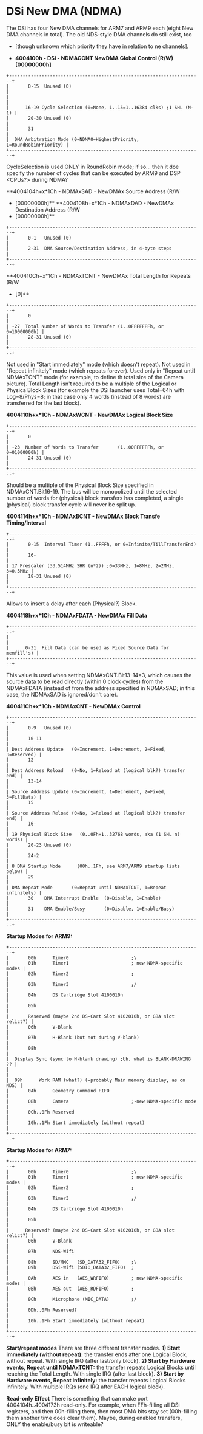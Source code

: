 # DSi New DMA (NDMA)


The DSi has four New DMA channels for ARM7 and ARM9 each (eight New DMA
channels in total). The old NDS-style DMA channels do still exist, too
- \[though unknown which priority they have in relation to ne
channels\].

- **4004100h - DSi - NDMAGCNT NewDMA Global Control (R/W) \[00000000h\]**

```
+-----------------------------------------------------------------------+
|       0-15  Unused (0)                                                |
|                                                                       |
|      16-19 Cycle Selection (0=None, 1..15=1..16384 clks) ;1 SHL (N-1) |
|       20-30 Unused (0)                                                |
|       31                                                              |
|  DMA Arbitration Mode (0=NDMA0=HighestPriority, 1=RoundRobinPriority) |
+-----------------------------------------------------------------------+
```

CycleSelection is used ONLY in RoundRobin mode; if so\... then it doe
specify the number of cycles that can be executed by ARM9 and DSP
\<CPUs?\> during NDMA?

**4004104h+x\*1Ch - NDMAxSAD - NewDMAx Source Address (R/W
- \[00000000h\]**
**4004108h+x\*1Ch - NDMAxDAD - NewDMAx Destination Address (R/W
- \[00000000h\]**

```
+-----------------------------------------------------------------------+
|       0-1   Unused (0)                                                |
|       2-31  DMA Source/Destination Address, in 4-byte steps           |
+-----------------------------------------------------------------------+
```


**400410Ch+x\*1Ch - NDMAxTCNT - NewDMAx Total Length for Repeats (R/W
- \[0\]**

```
+-----------------------------------------------------------------------+
|       0                                                               |
| -27  Total Number of Words to Transfer (1..0FFFFFFFh, or 0=10000000h) |
|       28-31 Unused (0)                                                |
+-----------------------------------------------------------------------+
```

Not used in \"Start immediately\" mode (which doesn\'t repeat).
Not used in \"Repeat infinitely\" mode (which repeats forever).
Used only in \"Repeat until NDMAxTCNT\" mode (for example, to define th
total size of the Camera picture).
Total Length isn\'t required to be a multiple of the Logical or Physica
Block Sizes (for example the DSi launcher uses Total=64h with
Log=8/Phys=8; in that case only 4 words (instead of 8 words) are
transferred for the last block).

**4004110h+x\*1Ch - NDMAxWCNT - NewDMAx Logical Block Size**

```
+-----------------------------------------------------------------------+
|       0                                                               |
| -23  Number of Words to Transfer       (1..00FFFFFFh, or 0=01000000h) |
|       24-31 Unused (0)                                                |
+-----------------------------------------------------------------------+
```

Should be a multiple of the Physical Block Size specified in
NDMAxCNT.Bit16-19.
The bus will be monopolized until the selected number of words for
(physical) block transfers has completed, a single (physical) block
transfer cycle will never be split up.

**4004114h+x\*1Ch - NDMAxBCNT - NewDMAx Block Transfe
Timing/Interval**

```
+-----------------------------------------------------------------------+
|       0-15  Interval Timer (1..FFFFh, or 0=Infinite/TillTransferEnd)  |
|       16-                                                             |
| 17 Prescaler (33.514MHz SHR (n*2)) ;0=33MHz, 1=8MHz, 2=2MHz, 3=0.5MHz |
|       18-31 Unused (0)                                                |
+-----------------------------------------------------------------------+
```

Allows to insert a delay after each (Physical?) Block.

**4004118h+x\*1Ch - NDMAxFDATA - NewDMAx Fill Data**

```
+-----------------------------------------------------------------------+
|                                                                       |
|      0-31  Fill Data (can be used as Fixed Source Data for memfill's) |
+-----------------------------------------------------------------------+
```

This value is used when setting NDMAxCNT.Bit13-14=3, which causes the
source data to be read directly (within 0 clock cycles) from the
NDMAxFDATA (instead of from the address specified in NDMAxSAD; in this
case, the NDMAxSAD is ignored/don\'t care).

**400411Ch+x\*1Ch - NDMAxCNT - NewDMAx Control**

```
+-----------------------------------------------------------------------+
|       0-9   Unused (0)                                                |
|       10-11                                                           |
| Dest Address Update   (0=Increment, 1=Decrement, 2=Fixed, 3=Reserved) |
|       12                                                              |
| Dest Address Reload   (0=No, 1=Reload at (logical blk?) transfer end) |
|       13-14                                                           |
| Source Address Update (0=Increment, 1=Decrement, 2=Fixed, 3=FillData) |
|       15                                                              |
| Source Address Reload (0=No, 1=Reload at (logical blk?) transfer end) |
|       16-                                                             |
| 19 Physical Block Size   (0..0Fh=1..32768 words, aka (1 SHL n) words) |
|       20-23 Unused (0)                                                |
|       24-2                                                            |
| 8 DMA Startup Mode      (00h..1Fh, see ARM7/ARM9 startup lists below) |
|       29                                                              |
| DMA Repeat Mode       (0=Repeat until NDMAxTCNT, 1=Repeat infinitely) |
|       30    DMA Interrupt Enable  (0=Disable, 1=Enable)               |
|       31    DMA Enable/Busy       (0=Disable, 1=Enable/Busy)          |
+-----------------------------------------------------------------------+
```


**Startup Modes for ARM9:**

```
+-----------------------------------------------------------------------+
|       00h      Timer0                       ;\                        
|       01h      Timer1                       ; new NDMA-specific modes |
|       02h      Timer2                       ;                         |
|       03h      Timer3                       ;/                        |
|       04h      DS Cartridge Slot 4100010h                             |
|       05h                                                             |
|       Reserved (maybe 2nd DS-Cart Slot 4102010h, or GBA slot relict?) |
|       06h      V-Blank                                                |
|       07h      H-Blank (but not during V-blank)                       |
|       08h                                                             |
|  Display Sync (sync to H-blank drawing) ;Uh, what is BLANK-DRAWING ?? |
|                                                                       |
|  09h      Work RAM (what?) (=probably Main memory display, as on NDS) |
|       0Ah      Geometry Command FIFO                                  |
|       0Bh      Camera                       ;-new NDMA-specific mode  |
|       0Ch..0Fh Reserved                                               |
|       10h..1Fh Start immediately (without repeat)                     |
+-----------------------------------------------------------------------+
```


**Startup Modes for ARM7:**

```
+-----------------------------------------------------------------------+
|       00h      Timer0                       ;\                        
|       01h      Timer1                       ; new NDMA-specific modes |
|       02h      Timer2                       ;                         |
|       03h      Timer3                       ;/                        |
|       04h      DS Cartridge Slot 4100010h                             |
|       05h                                                             |
|      Reserved? (maybe 2nd DS-Cart Slot 4102010h, or GBA slot relict?) |
|       06h      V-Blank                                                |
|       07h      NDS-Wifi                                               |
|       08h      SD/MMC   (SD_DATA32_FIFO)    ;\                        
|       09h      DSi-Wifi (SDIO_DATA32_FIFO)  ;                         |
|       0Ah      AES in   (AES_WRFIFO)        ; new NDMA-specific modes |
|       0Bh      AES out  (AES_RDFIFO)        ;                         |
|       0Ch      Microphone (MIC_DATA)        ;/                        |
|       0Dh..0Fh Reserved?                                              |
|       10h..1Fh Start immediately (without repeat)                     |
+-----------------------------------------------------------------------+
```


**Start/repeat modes**
There are three different transfer modes.
**1) Start immediately (without repeat):**
the transfer ends after one Logical Block, without repeat. With single
IRQ (after last/only block).
**2) Start by Hardware events, Repeat until NDMAxTCNT:**
the transfer repeats Logical Blocks until reaching the Total Length.
With single IRQ (after last block).
**3) Start by Hardware events, Repeat infinitely:**
the transfer repeats Logical Blocks infinitely. With multiple IRQs (one
IRQ after EACH logical block).

**Read-only Effect**
There is something that can make port 4004104h..4004173h read-only. For
example, when FFh-filling all DSi registers, and then 00h-filling them,
then most DMA bits stay set (00h-filling them another time does clear
them).
Maybe, during enabled transfers, ONLY the enable/busy bit is writeable?



